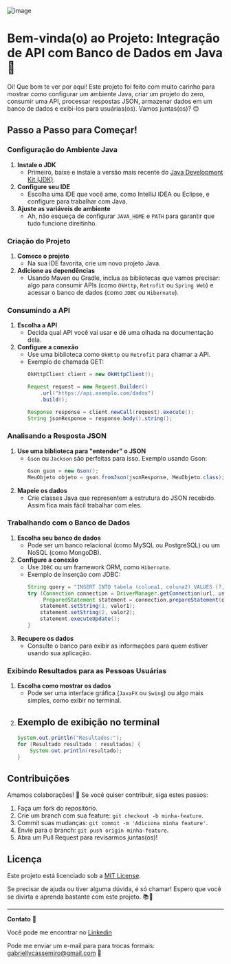 ![image](https://github.com/user-attachments/assets/73a06e55-cd91-47ae-9a3c-3c461f14d377)



# Bem-vinda(o) ao Projeto: Integração de API com Banco de Dados em Java 🌟

Oi! Que bom te ver por aqui! Este projeto foi feito com muito carinho para mostrar como configurar um ambiente Java, criar um projeto do zero, consumir uma API, processar respostas JSON, armazenar dados em um banco de dados e exibi-los para usuárias(os). Vamos juntas(os)? 😊


## Passo a Passo para Começar!

### Configuração do Ambiente Java

1. **Instale o JDK**
   - Primeiro, baixe e instale a versão mais recente do [Java Development Kit (JDK)](https://www.oracle.com/java/technologies/javase-downloads.html). 
2. **Configure seu IDE**
   - Escolha uma IDE que você ame, como IntelliJ IDEA ou Eclipse, e configure para trabalhar com Java. 
3. **Ajuste as variáveis de ambiente**
   - Ah, não esqueça de configurar `JAVA_HOME` e `PATH` para garantir que tudo funcione direitinho. 


### Criação do Projeto

1. **Comece o projeto**
   - Na sua IDE favorita, crie um novo projeto Java.
2. **Adicione as dependências**
   - Usando Maven ou Gradle, inclua as bibliotecas que vamos precisar: algo para consumir APIs (como `OkHttp`, `Retrofit` ou `Spring Web`) e acessar o banco de dados (como `JDBC` ou `Hibernate`).


### Consumindo a API

1. **Escolha a API**
   - Decida qual API você vai usar e dê uma olhada na documentação dela.
2. **Configure a conexão**
   - Use uma biblioteca como `OkHttp` ou `Retrofit` para chamar a API.
   - Exemplo de chamada GET:
     ```java
     OkHttpClient client = new OkHttpClient();

     Request request = new Request.Builder()
         .url("https://api.exemplo.com/dados")
         .build();

     Response response = client.newCall(request).execute();
     String jsonResponse = response.body().string();
     ```


### Analisando a Resposta JSON

1. **Use uma biblioteca para "entender" o JSON**
   - `Gson` ou `Jackson` são perfeitas para isso. Exemplo usando Gson:
     ```java
     Gson gson = new Gson();
     MeuObjeto objeto = gson.fromJson(jsonResponse, MeuObjeto.class);
     ```
2. **Mapeie os dados**
   - Crie classes Java que representem a estrutura do JSON recebido. Assim fica mais fácil trabalhar com eles.


### Trabalhando com o Banco de Dados

1. **Escolha seu banco de dados**
   - Pode ser um banco relacional (como MySQL ou PostgreSQL) ou um NoSQL (como MongoDB).
2. **Configure a conexão**
   - Use `JDBC` ou um framework ORM, como `Hibernate`.
   - Exemplo de inserção com JDBC:
     ```java
     String query = "INSERT INTO tabela (coluna1, coluna2) VALUES (?, ?)";
     try (Connection connection = DriverManager.getConnection(url, usuario, senha);
          PreparedStatement statement = connection.prepareStatement(query)) {
         statement.setString(1, valor1);
         statement.setString(2, valor2);
         statement.executeUpdate();
     }
     ```
3. **Recupere os dados**
   - Consulte o banco para exibir as informações para quem estiver usando sua aplicação.


### Exibindo Resultados para as Pessoas Usuárias

1. **Escolha como mostrar os dados**
   - Pode ser uma interface gráfica (`JavaFX` ou `Swing`) ou algo mais simples, como exibir no terminal.
2. **Exemplo de exibição no terminal**
   - 
     ```java
     System.out.println("Resultados:");
     for (Resultado resultado : resultados) {
         System.out.println(resultado);
     }
     ```


## Contribuições

Amamos colaborações! 💚 Se você quiser contribuir, siga estes passos:

1. Faça um fork do repositório.
2. Crie um branch com sua feature: `git checkout -b minha-feature`.
3. Commit suas mudanças: `git commit -m 'Adiciona minha feature'`.
4. Envie para o branch: `git push origin minha-feature`.
5. Abra um Pull Request para revisarmos juntas(os)!

## Licença

Este projeto está licenciado sob a [MIT License](LICENSE).

Se precisar de ajuda ou tiver alguma dúvida, é só chamar! Espero que você se divirta e aprenda bastante com este projeto. 📚🌟

---



**Contato** 📧

Você pode me encontrar no <a href="www.linkedin.com/in/gabrielly-cassemiro"> Linkedin </a> 

Pode me enviar um e-mail para para trocas formais: gabriellycassemiro@gmail.com 📧 



